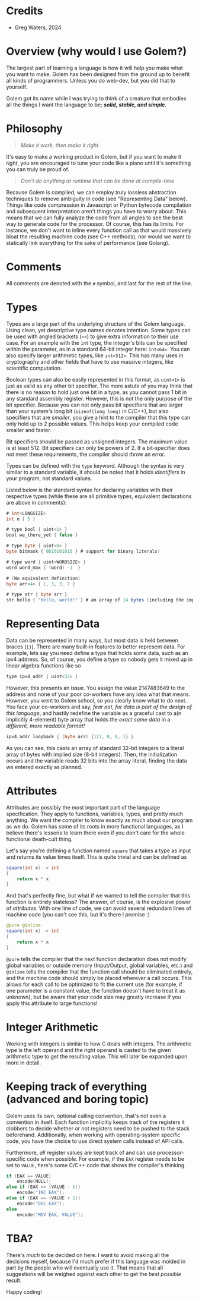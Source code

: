 # Credits
- Greg Waters, 2024

# Overview (why would I use Golem?)
The largest part of learning a language is how it will help you make what you want to make.
Golem has been designed from the ground up to benefit all kinds of programmers. Unless you do web-dev, but you did that to yourself.

Golem got its name while I was trying to think of a creature that embodies all the things I want the language to be; ***solid, stable, and simple.***

# Philosophy
> *Make it work, then make it right.*

It's easy to make a working product in Golem, but if you want to make it *right*,
you are encouraged to tune your code like a piano until it's something you can truly be proud of.

> *Don't do anything at runtime that can be done at compile-time*

Because Golem is compiled, we can employ truly lossless abstraction techniques to remove ambiguity in code (see "Representing Data" below).
Things like code compression in Javascript or Python bytecode compilation and subsequent interpretation aren't things you have to worry about.
This means that we can fully analyze the code from all angles to see the best way to generate code for the processor.
Of course, this has its limits. For instance, we don't want to inline every function call as that would massively bloat the resulting machine code (see C++ methods),
nor would we want to statically link everything for the sake of performance (see Golang).

# Comments
All comments are denoted with the `#` symbol, and last for the rest of the line.

# Types
Types are a large part of the underlying structure of the Golem language. Using clean, yet descriptive type names denotes intention.
Some types can be used with angled brackets (`<>`) to give extra information to their use case.
For an example with the `int` type, the integer's bits can be specified within the parameter, as in a standard 64-bit integer here: `int<64>`.
You can also specify larger arithmetic types, like `int<512>`. This has many uses in cryptography and other fields that have to use massive integers, like scientific computation.

Boolean types can also be easily represented in this format, as `uint<1>` is just as valid as any other bit specifier. The more astute of you may think that there is no reason to hold just one
bit in a type, as you cannot pass 1 bit in any standard assembly register. However, this is not the only purpose of the bit specifier.
Because you can not only pass bit specifiers that are larger than your system's long bit (`sizeof(long long)` in C/C++),
but also specifiers that are *smaller*, you give a hint to the compiler that this type can only hold up to 2 possible values. This helps keep your compiled code smaller and faster.

Bit specifiers should be passed as unsigned integers. The maximum value is at least 512. Bit specifiers can only be powers of 2.
If a bit-specifier does not meet these requirements, the compiler should throw an error.

Types can be defined with the `type` keyword. Although the syntax is very similar to a standard variable, it should be noted that it holds *identifiers* in your program, not standard values.

Listed below is the standard syntax for declaring variables with their respective types
(while these are all primitive types, equivalent declarations are above in comments):
```java
# int<LONGSIZE>
int n { 5 }

# type bool { uint<1> }
bool we_there_yet { false }

# type byte { uint<8> }
byte bitmask { 0b10101010 } # support for binary literals!

# type word { uint<WORDSIZE> }
word word_max { (word) -1  }

# (No equivalent definition)
byte arr<4> { 1, 3, 3, 7 }

# type str { byte arr }
str hello { "Hello, world!" } # an array of 14 bytes (including the implicit null-terminator)
```

# Representing Data
Data can be represented in many ways, but most data is held between braces (`{}`). There are many built-in features to better represent data.
For example, lets say you need define a type that holds some data, such as an ipv4 address. So, of course, you define a type so nobody gets it mixed up in linear algebra functions like so
```java
type ipv4_addr { uint<32> }
```
However, this presents an issue. You assign the value 2147483649 to the address and none of your poor co-workers have any idea what that means. However, you went to Golem school, so you clearly know what to do next. You face your co-workers and say, *fear not, for data is part of the design of this language*, and hastily redefine the variable as a graceful cast to a(n implicitly 4-element) byte array that holds the *exact same data* in a *different, more readable format!*
```java
ipv4_addr loopback { (byte arr) {127, 0, 0, 1} }
```
As you can see, this casts an array of standard 32-bit integers to a literal array of bytes with implied size (8-bit integers). Then, the initialization occurs and the variable reads 32 bits into the array literal, finding the data we entered exactly as planned.

# Attributes
Attributes are possibly the most important part of the language specification. They apply to functions, variables, types, and pretty much anything.
We want the compiler to know exactly as much about our program as we do. Golem has some of its roots in more functional languages,
as I believe there's lessons to learn there even if you don't care for the whole functional death-cult thing.

Let's say you're defining a function named `square` that takes a type as input and returns its value times itself. This is quite trivial and can be defined as
```java
square(int x) -> int
{
    return x * x
}
```
And that's perfectly fine, but what if we wanted to tell the compiler that this function is entirely stateless? The answer, of course, is the explosive power of *attributes*.
With one line of code, we can avoid several redundant lines of machine code (you can't see this, but it's there I promise :)
```java
@pure @inline
square(int x) -> int
{
    return x * x
}
```
`@pure` tells the compiler that the next function declaration does not modify global variables or outside memory (Input/Output, global variables, etc.) and
`@inline` tells the compiler that the function call should be eliminated entirely, and the machine code should simply be placed wherever a call occurs.
This allows for each call to be optimized to fit the current use (for example, if one parameter is a constant value, the function doesn't have to treat it as unknown),
but be aware that your code size may greatly increase if you apply this attribute to large functions!

# Integer Arithmetic

Working with integers is similar to how C deals with integers. The arithmetic type is the left operand and the right operand is casted to the given arithmetic type to get the resulting value.
This will later be expanded upon more in detail.

# Keeping track of everything (advanced and boring topic)
Golem uses its own, optional calling convention, that's not even a convention in itself.
Each function implicitly keeps track of the registers it clobbers to decide whether or not registers need to be pushed to the stack beforehand.
Additionally, when working with operating-system specific code, you have the choice to use direct system calls instead of API calls.

Furthermore, *all* register values are kept track of and can use processor-specific code when possible.
For example, if the `EAX` register needs to be set to `VALUE`, here's some C/C++ code that shows the compiler's thinking.
```cpp
if (EAX == VALUE)
    encode(NULL);
else if (EAX == (VALUE - 1))
    encode("INC EAX");
else if (EAX == (VALUE + 1))
    encode("DEC EAX");
else
    encode("MOV EAX, VALUE");
```

# TBA?
There's *much* to be decided on here. I want to avoid making all the decisions myself,
because I'd much prefer if this language was molded in part by the people who will eventually use it.
That means that all suggestions will be weighed against each other to get the *best possible* result.

Happy coding!

